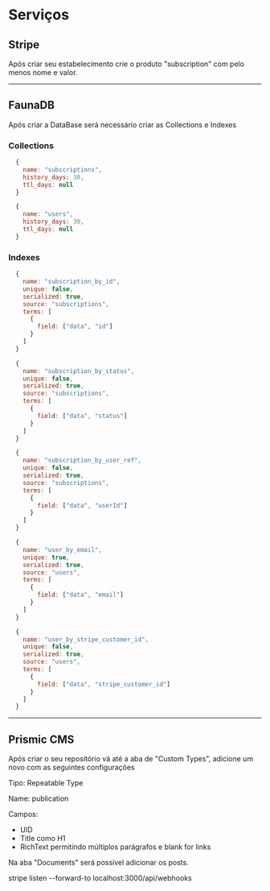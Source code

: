 # Serviços

## Stripe

Após criar seu estabelecimento crie o produto "subscription" com pelo menos nome e valor.

---

## FaunaDB

Após criar a DataBase será necessário criar as Collections e Indexes

### **Collections**

```js
  {
    name: "subscriptions",
    history_days: 30,
    ttl_days: null
  }

  {
    name: "users",
    history_days: 30,
    ttl_days: null
  }
```

### **Indexes**

```js
  {
    name: "subscription_by_id",
    unique: false,
    serialized: true,
    source: "subscriptions",
    terms: [
      {
        field: ["data", "id"]
      }
    ]
  }

  {
    name: "subscription_by_status",
    unique: false,
    serialized: true,
    source: "subscriptions",
    terms: [
      {
        field: ["data", "status"]
      }
    ]
  }

  {
    name: "subscription_by_user_ref",
    unique: false,
    serialized: true,
    source: "subscriptions",
    terms: [
      {
        field: ["data", "userId"]
      }
    ]
  }

  {
    name: "user_by_email",
    unique: true,
    serialized: true,
    source: "users",
    terms: [
      {
        field: ["data", "email"]
      }
    ]
  }

  {
    name: "user_by_stripe_customer_id",
    unique: false,
    serialized: true,
    source: "users",
    terms: [
      {
        field: ["data", "stripe_customer_id"]
      }
    ]
  }
```

---

## Prismic CMS

Após criar o seu repositório vá até a aba de "Custom Types", adicione um novo com as seguintes configurações

Tipo: Repeatable Type

Name: publication

Campos:

- UID
- Title como H1
- RichText permitindo múltiplos parágrafos e blank for links

Na aba "Documents" será possível adicionar os posts.

stripe listen --forward-to localhost:3000/api/webhooks
